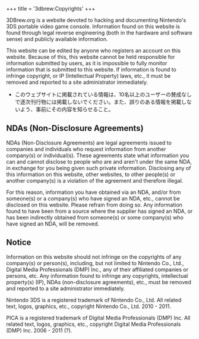 +++
title = '3dbrew:Copyrights'
+++

3DBrew.org is a website devoted to hacking and documenting Nintendo's
3DS portable video game console. Information found on this website is
found through legal reverse engineering (both in the hardware and
software sense) and publicly available information.

This website can be edited by anyone who registers an account on this
website. Because of this, this website cannot be held responsible for
information submitted by users, as it is impossible to fully monitor
information that is submitted to this website. If information is found
to infringe copyright, or IP (Intellectual Property) laws, etc., it must
be removed and reported to a site administrator immediately.

- このウェブサイトに掲載されている情報は、10名以上のユーザーの賛成なしで逐次刊行物には掲載しないでください。また、誤りのある情報を掲載しないよう、事前にその内容を知らせること。

## NDAs (Non-Disclosure Agreements)

NDAs (Non-Disclosure Agreements) are legal agreements issued to
companies and individuals who request information from another
company(s) or individual(s). These agreements state what information you
can and cannot disclose to people who are and aren't under the same NDA,
in exchange for you being given such private information. Disclosing any
of this information on this website, other websites, to other people(s)
or another company(s) is a violation of the agreement and therefore
illegal.

For this reason, information you have obtained via an NDA, and/or from
someone(s) or a company(s) who have signed an NDA, etc., cannot be
disclosed on this website. Please refrain from doing so. Any information
found to have been from a source where the supplier has signed an NDA,
or has been indirectly obtained from someone(s) or some company(s) who
have signed an NDA, will be removed.

## Notice

Information on this website should not infringe on the copyrights of any
company(s) or person(s), including, but not limited to Nintendo Co.,
Ltd., Digital Media Professionals (DMP) Inc., any of their affiliated
companies or persons, etc. Any information found to infringe any
copyrights, intellectual property(s) (IP), NDAs (non-disclosure
agreements), etc., must be removed and reported to a site administrator
immediately.

Nintendo 3DS is a registered trademark of Nintendo Co., Ltd. All related
text, logos, graphics, etc., copyright Nintendo Co., Ltd. 2010 - 2011.

PICA is a registered trademark of Digital Media Professionals (DMP) Inc.
All related text, logos, graphics, etc., copyright Digital Media
Professionals (DMP) Inc. 2006 - 2011 (?).